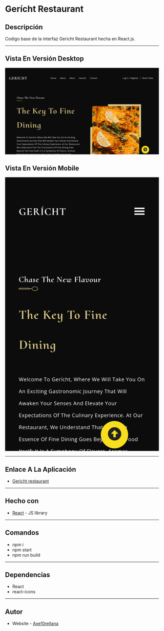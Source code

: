 # Gerícht Restaurant

## Descripción

Codigo base de la interfaz Gericht Restaurant hecha en React.js.

---

## Vista En Versión Desktop

![Vista_En_Versión_Desktop](src/assets/design/desktop-design.jpg)

## Vista En Versión Mobile

![Vista_En_Versión_Mobile](src/assets/design/mobile-design.jpg)

---

## Enlace A La Aplicación

- [Gericht restaurant](https://gericht-restaurant-ui-ux.netlify.app/)

---

## Hecho con

- [React](https://react.dev/) - JS library

---

## Comandos

- npm i
- npm start
- npm run build

---

## Dependencias

- React
- react-icons

---

## Autor

- Website - [Axe10rellana](https://axe10rellana.github.io/portafolio/portafolio/)
